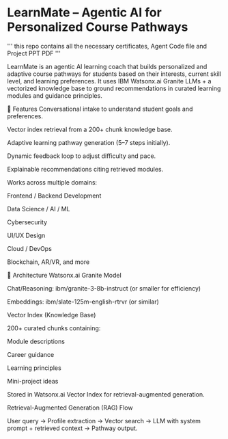 # LearnMate – Agentic AI for Personalized Course Pathways

'''
this repo contains all the necessary certificates, Agent Code file and Project PPT PDF
'''


LearnMate is an agentic AI learning coach that builds personalized and adaptive course pathways for students based on their interests, current skill level, and learning preferences.
It uses IBM Watsonx.ai Granite LLMs + a vectorized knowledge base to ground recommendations in curated learning modules and guidance principles.

🚀 Features
Conversational intake to understand student goals and preferences.

Vector index retrieval from a 200+ chunk knowledge base.

Adaptive learning pathway generation (5–7 steps initially).

Dynamic feedback loop to adjust difficulty and pace.

Explainable recommendations citing retrieved modules.

Works across multiple domains:

Frontend / Backend Development

Data Science / AI / ML

Cybersecurity

UI/UX Design

Cloud / DevOps

Blockchain, AR/VR, and more


🧠 Architecture
Watsonx.ai Granite Model

Chat/Reasoning: ibm/granite-3-8b-instruct (or smaller for efficiency)

Embeddings: ibm/slate-125m-english-rtrvr (or similar)

Vector Index (Knowledge Base)

200+ curated chunks containing:

Module descriptions

Career guidance

Learning principles

Mini-project ideas

Stored in Watsonx.ai Vector Index for retrieval-augmented generation.

Retrieval-Augmented Generation (RAG) Flow

User query → Profile extraction → Vector search → LLM with system prompt + retrieved context → Pathway output.
